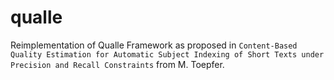 # qualle

Reimplementation of Qualle Framework as proposed in ``Content-Based Quality Estimation for Automatic Subject Indexing of Short Texts
under Precision and Recall Constraints`` from M. Toepfer.